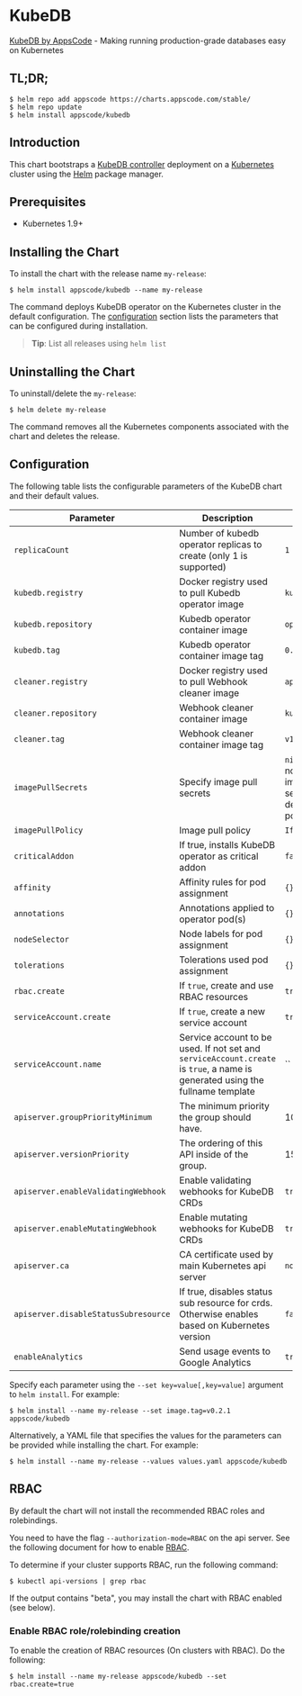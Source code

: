 # KubeDB
[KubeDB by AppsCode](https://github.com/kubedb/cli) - Making running production-grade databases easy on Kubernetes

## TL;DR;

```console
$ helm repo add appscode https://charts.appscode.com/stable/
$ helm repo update
$ helm install appscode/kubedb
```

## Introduction

This chart bootstraps a [KubeDB controller](https://github.com/kubedb/cli) deployment on a [Kubernetes](http://kubernetes.io) cluster using the [Helm](https://helm.sh) package manager.

## Prerequisites

- Kubernetes 1.9+

## Installing the Chart
To install the chart with the release name `my-release`:

```console
$ helm install appscode/kubedb --name my-release
```

The command deploys KubeDB operator on the Kubernetes cluster in the default configuration. The [configuration](#configuration) section lists the parameters that can be configured during installation.

> **Tip**: List all releases using `helm list`

## Uninstalling the Chart

To uninstall/delete the `my-release`:

```console
$ helm delete my-release
```

The command removes all the Kubernetes components associated with the chart and deletes the release.

## Configuration

The following table lists the configurable parameters of the KubeDB chart and their default values.


| Parameter                           | Description                                                        | Default            |
| ----------------------------------- | ------------------------------------------------------------------ | ------------------ |
| `replicaCount`                      | Number of kubedb operator replicas to create (only 1 is supported) | `1`                |
| `kubedb.registry`                   | Docker registry used to pull Kubedb operator image                 | `kubedb`           |
| `kubedb.repository`                 | Kubedb operator container image                                    | `operator`         |
| `kubedb.tag`                        | Kubedb operator container image tag                                | `0.9.0-beta.1`     |
| `cleaner.registry`                  | Docker registry used to pull Webhook cleaner image                 | `appscode`         |
| `cleaner.repository`                | Webhook cleaner container image                                    | `kubectl`          |
| `cleaner.tag`                       | Webhook cleaner container image tag                                | `v1.11`            |
| `imagePullSecrets`                  | Specify image pull secrets                                         | `nil` (does not add image pull secrets to deployed pods) |
| `imagePullPolicy`                   | Image pull policy                                                  | `IfNotPresent`     |
| `criticalAddon`                     | If true, installs KubeDB operator as critical addon                | `false`            |
| `affinity`                          | Affinity rules for pod assignment                                  | `{}`               |
| `annotations`                       | Annotations applied to operator pod(s)                             | `{}`               |
| `nodeSelector`                      | Node labels for pod assignment                                     | `{}`               |
| `tolerations`                       | Tolerations used pod assignment                                    | `{}`               |
| `rbac.create`                       | If `true`, create and use RBAC resources                           | `true`             |
| `serviceAccount.create`             | If `true`, create a new service account                            | `true`             |
| `serviceAccount.name`               | Service account to be used. If not set and `serviceAccount.create` is `true`, a name is generated using the fullname template | `` |
| `apiserver.groupPriorityMinimum`    | The minimum priority the group should have.                        | 10000              |
| `apiserver.versionPriority`         | The ordering of this API inside of the group.                      | 15                 |
| `apiserver.enableValidatingWebhook` | Enable validating webhooks for KubeDB CRDs                         | `true`             |
| `apiserver.enableMutatingWebhook`   | Enable mutating webhooks for KubeDB CRDs                           | `true`             |
| `apiserver.ca`                      | CA certificate used by main Kubernetes api server                  | `not-ca-cert`      |
| `apiserver.disableStatusSubresource` | If true, disables status sub resource for crds. Otherwise enables based on Kubernetes version | `false`            |
| `enableAnalytics`                   | Send usage events to Google Analytics                              | `true`             |


Specify each parameter using the `--set key=value[,key=value]` argument to `helm install`. For example:

```console
$ helm install --name my-release --set image.tag=v0.2.1 appscode/kubedb
```

Alternatively, a YAML file that specifies the values for the parameters can be provided while
installing the chart. For example:

```console
$ helm install --name my-release --values values.yaml appscode/kubedb
```

## RBAC
By default the chart will not install the recommended RBAC roles and rolebindings.

You need to have the flag `--authorization-mode=RBAC` on the api server. See the following document for how to enable [RBAC](https://kubernetes.io/docs/admin/authorization/rbac/).

To determine if your cluster supports RBAC, run the following command:

```console
$ kubectl api-versions | grep rbac
```

If the output contains "beta", you may install the chart with RBAC enabled (see below).

### Enable RBAC role/rolebinding creation

To enable the creation of RBAC resources (On clusters with RBAC). Do the following:

```console
$ helm install --name my-release appscode/kubedb --set rbac.create=true
```
